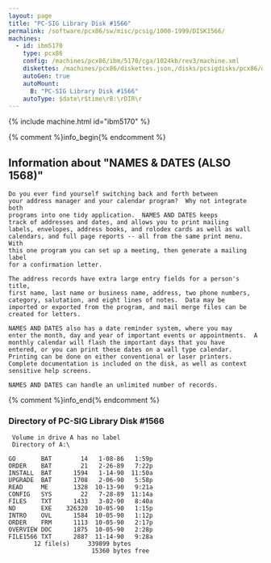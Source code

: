 ```yaml
---
layout: page
title: "PC-SIG Library Disk #1566"
permalink: /software/pcx86/sw/misc/pcsig/1000-1999/DISK1566/
machines:
  - id: ibm5170
    type: pcx86
    config: /machines/pcx86/ibm/5170/cga/1024kb/rev3/machine.xml
    diskettes: /machines/pcx86/diskettes.json,/disks/pcsigdisks/pcx86/diskettes.json
    autoGen: true
    autoMount:
      B: "PC-SIG Library Disk #1566"
    autoType: $date\r$time\rB:\rDIR\r
---
```


{% include machine.html id="ibm5170" %}

{% comment %}info_begin{% endcomment %}

## Information about "NAMES & DATES (ALSO 1568)"

    Do you ever find yourself switching back and forth between
    your address manager and your calendar program?  Why not integrate both
    programs into one tidy application.  NAMES AND DATES keeps
    track of addresses and dates, and allows you to print mailing
    labels, envelopes, address books, and rolodex cards as well as wall
    calendars, and full page reports -- all from the same print menu.  With
    this one program you can set up a meeting, then generate a mailing label
    for a confirmation letter.
    
    The address records have extra large entry fields for a person's title,
    first name, last name or business name, address, two phone numbers,
    category, salutation, and eight lines of notes.  Data may be
    imported or exported from the program, and mail merge files can be
    created for letters.
    
    NAMES AND DATES also has a date reminder system, where you may
    enter the month, day and year of important events or appointments.  A
    monthly calendar will flash the important days that you have
    entered, or you can print these dates on a wall type calendar.
    Printing can be done on either conventional or laser printers.
    Complete documentation is included on the disk, as well as context
    sensitive help screens.
    
    NAMES AND DATES can handle an unlimited number of records.
{% comment %}info_end{% endcomment %}


### Directory of PC-SIG Library Disk #1566

     Volume in drive A has no label
     Directory of A:\

    GO       BAT        14   1-08-86   1:59p
    ORDER    BAT        21   2-26-89   7:22p
    INSTALL  BAT      1594   1-14-90  11:50a
    UPGRADE  BAT      1708   2-06-90   5:58p
    READ     ME       1328  10-13-90   9:21a
    CONFIG   SYS        22   7-28-89  11:14a
    FILES    TXT      1433   3-02-90   8:40a
    ND       EXE    326320  10-05-90   1:15p
    INTRO    OVL      1584  10-05-90   1:12p
    ORDER    FRM      1113  10-05-90   2:17p
    OVERVIEW DOC      1875  10-05-90   2:28p
    FILE1566 TXT      2887  11-14-90   9:28a
           12 file(s)     339899 bytes
                           15360 bytes free
